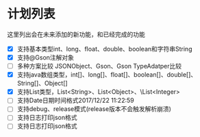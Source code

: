 # 计划列表
这里列出会在未来添加的新功能，和已经完成的功能

- [x] 支持基本类型int、long、float、double、boolean和字符串String
- [x] 支持@Gson注解对象
- [ ] 多种方案比较 JSONObject、Gson、Gson TypeAdatper比较
- [x] 支持java数组类型，int[]、long[]、float[]、boolean[]、double[]、String[]、Object[]
- [x] 支持List类型，List\<String\>、List\<Object\>、\List\<Integer\>
- [ ] 支持Date日期时间格式2017/12/22 11:22:59
- [ ] 支持debug、release模式(release版本不会触发解析崩溃)
- [ ] 支持日志打印json格式
- [ ] 支持日志打印json格式
